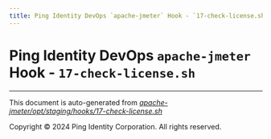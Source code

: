 ```yaml
---
title: Ping Identity DevOps `apache-jmeter` Hook - `17-check-license.sh`
---
```


# Ping Identity DevOps `apache-jmeter` Hook - `17-check-license.sh`

---
This document is auto-generated from _[apache-jmeter/opt/staging/hooks/17-check-license.sh](https://github.com/pingidentity/pingidentity-docker-builds/blob/master/apache-jmeter/opt/staging/hooks/17-check-license.sh)_

Copyright © 2024 Ping Identity Corporation. All rights reserved.

